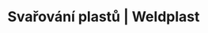 ---
Link: "file:/Users/vinayakpatel/Downloads/www.weldplast.cz/produkty/svarovani-plastu/stresni-hydroizolace/rucni-pristroje"
product_name: "null"
product_id: "null"
title: "Svařování plastů | Weldplast"
product_desc: ""
product_specs: ""
product_downloads: ""
href: ""
accessories: ""
similar_products: ""
---